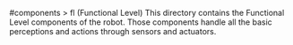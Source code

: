 #components > fl (Functional Level)
This directory contains the Functional Level components of the robot.
Those components handle all the basic perceptions and actions through sensors and actuators.
